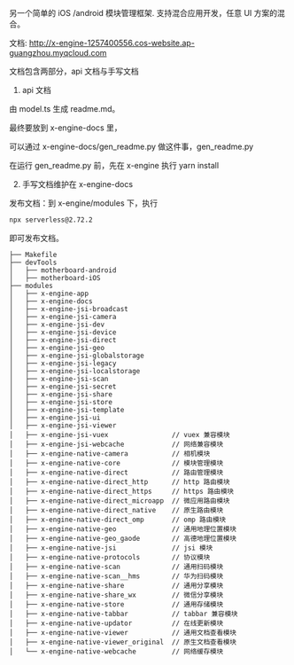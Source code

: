 另一个简单的 iOS /android 模块管理框架. 支持混合应用开发，任意 UI 方案的混合。

文档: http://x-engine-1257400556.cos-website.ap-guangzhou.myqcloud.com


文档包含两部分，api 文档与手写文档

1. api 文档

由 model.ts 生成 readme.md。

最终要放到 x-engine-docs 里，

可以通过 x-engine-docs/gen_readme.py 做这件事，gen_readme.py

在运行 gen_readme.py 前，先在 x-engine 执行 yarn install 

2. 手写文档维护在 x-engine-docs



发布文档：到 x-engine/modules 下，执行 
``` bash
npx serverless@2.72.2
```
即可发布文档。




``` 
├── Makefile
├── devTools
│   ├── motherboard-android
│   ├── motherboard-iOS
├── modules
│   ├── x-engine-app
│   ├── x-engine-docs              
│   ├── x-engine-jsi-broadcast
│   ├── x-engine-jsi-camera
│   ├── x-engine-jsi-dev
│   ├── x-engine-jsi-device
│   ├── x-engine-jsi-direct
│   ├── x-engine-jsi-geo
│   ├── x-engine-jsi-globalstorage
│   ├── x-engine-jsi-legacy
│   ├── x-engine-jsi-localstorage
│   ├── x-engine-jsi-scan
│   ├── x-engine-jsi-secret
│   ├── x-engine-jsi-share
│   ├── x-engine-jsi-store
│   ├── x-engine-jsi-template
│   ├── x-engine-jsi-ui
│   ├── x-engine-jsi-viewer
│   ├── x-engine-jsi-vuex                // vuex 兼容模块
│   ├── x-engine-jsi-webcache            // 网络兼容模块
│   ├── x-engine-native-camera           // 相机模块
│   ├── x-engine-native-core             // 模块管理模块
│   ├── x-engine-native-direct           // 路由管理模块
│   ├── x-engine-native-direct_http      // http 路由模块
│   ├── x-engine-native-direct_https     // https 路由模块
│   ├── x-engine-native-direct_microapp  // 微应用路由模块
│   ├── x-engine-native-direct_native    // 原生路由模块
│   ├── x-engine-native-direct_omp       // omp 路由模块
│   ├── x-engine-native-geo              // 通用地理位置模块
│   ├── x-engine-native-geo_gaode        // 高德地理位置模块
│   ├── x-engine-native-jsi              // jsi 模块
│   ├── x-engine-native-protocols        // 协议模块
│   ├── x-engine-native-scan             // 通用扫码模块
│   ├── x-engine-native-scan__hms        // 华为扫码模块
│   ├── x-engine-native-share            // 通用分享模块
│   ├── x-engine-native-share_wx         // 微信分享模块
│   ├── x-engine-native-store            // 通用存储模块
│   ├── x-engine-native-tabbar           // tabbar 兼容模块
│   ├── x-engine-native-updator          // 在线更新模块
│   ├── x-engine-native-viewer           // 通用文档查看模块
│   ├── x-engine-native-viewer_original  // 原生文档查看模块
│   └── x-engine-native-webcache         // 网络缓存模块

```
